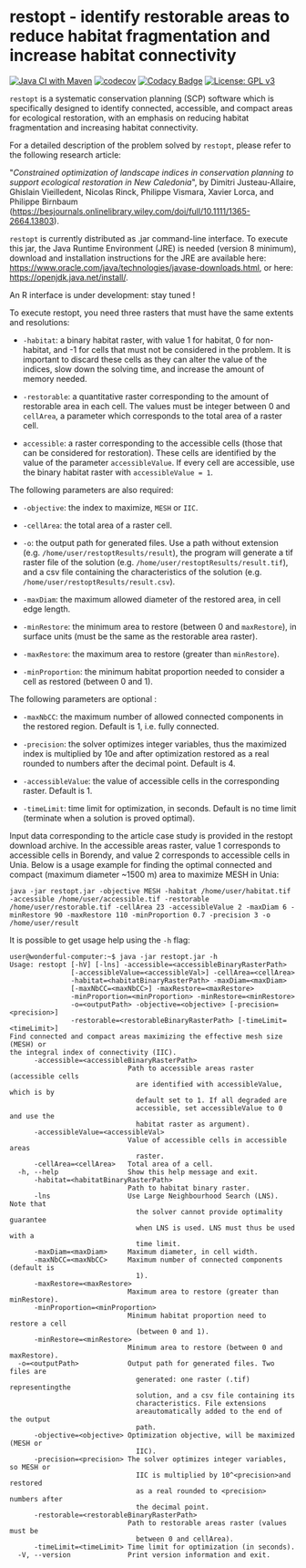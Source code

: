 # restopt - identify restorable areas to reduce habitat fragmentation and increase habitat connectivity

[![Java CI with Maven](https://github.com/dimitri-justeau/restopt/actions/workflows/maven.yml/badge.svg)](https://github.com/dimitri-justeau/restopt/actions/workflows/maven.yml) [![codecov](https://codecov.io/gh/dimitri-justeau/restopt/branch/master/graph/badge.svg?token=O0TFEUGPGF)](https://codecov.io/gh/dimitri-justeau/restopt) [![Codacy Badge](https://app.codacy.com/project/badge/Grade/84acbf275a6a4abeb65b712993004652)](https://www.codacy.com/gh/dimitri-justeau/restopt/dashboard?utm_source=github.com&amp;utm_medium=referral&amp;utm_content=dimitri-justeau/restopt&amp;utm_campaign=Badge_Grade) [![License: GPL v3](https://img.shields.io/badge/License-GPLv3-blue.svg)](https://www.gnu.org/licenses/gpl-3.0)

`restopt` is a systematic conservation planning (SCP) software which is specifically designed to identify connected, accessible, and compact areas for ecological restoration, with an emphasis on reducing habitat fragmentation and increasing habitat connectivity.

For a detailed description of the problem solved by `restopt`, please refer to the following research article:

"*Constrained optimization of landscape indices in conservation planning to support ecological restoration in New Caledonia*", by Dimitri Justeau-Allaire, Ghislain Vieilledent, Nicolas Rinck, Philippe Vismara, Xavier Lorca, and Philippe Birnbaum (https://besjournals.onlinelibrary.wiley.com/doi/full/10.1111/1365-2664.13803).

`restopt` is currently distributed as .jar command-line interface. To execute this jar, the Java Runtime Environment (JRE) is needed (version 8 minimum), download and installation instructions for the JRE are available here: https://www.oracle.com/java/technologies/javase-downloads.html, or here: https://openjdk.java.net/install/.

An R interface is under development: stay tuned !

To execute restopt, you need three rasters that must have the same extents and resolutions:

- `-habitat`: a binary habitat raster, with value 1 for habitat, 0 for non-habitat, and -1 for cells that must not be considered in the problem. It is important to discard these cells as they can alter the value of the indices, slow down the solving time, and increase the amount of memory needed.

- `-restorable`: a quantitative raster corresponding to the amount of restorable area in each cell. The values must be integer between 0 and `cellArea`, a parameter which corresponds to the total area of a raster cell.

- `accessible`: a raster corresponding to the accessible cells (those that can be considered for restoration). These cells are identified by the value of the parameter `accessibleValue`. If every cell are accessible, use the binary habitat raster with `accessibleValue = 1`.

The following parameters are also required:

- `-objective`: the index to maximize, `MESH` or `IIC`.

- `-cellArea`: the total area of a raster cell.

- `-o`: the output path for generated files. Use a path without extension (e.g. `/home/user/restoptResults/result`), the program will generate a tif raster file of the solution (e.g. `/home/user/restoptResults/result.tif`), and a csv file containing the characteristics of the solution (e.g. `/home/user/restoptResults/result.csv`).

- `-maxDiam`: the maximum allowed diameter of the restored area, in cell edge length.

- `-minRestore`: the minimum area to restore (between 0 and `maxRestore`), in surface units (must be the same as the restorable area raster).

- `-maxRestore`: the maximum area to restore (greater than `minRestore`).

- `-minProportion`: the minimum habitat proportion needed to consider a cell as restored (between 0 and 1).

The following parameters are optional :

- `-maxNbCC`: the maximum number of allowed connected components in the restored region. Default is 1, i.e. fully connected.

- `-precision`: the solver optimizes integer variables, thus the maximized index is multiplied by 10e<precision> and after optimization restored as a real rounded to <precision> numbers after the decimal point. Default is 4.

- `-accessibleValue`: the value of accessible cells in the corresponding raster. Default is 1.

- `-timeLimit`: time limit for optimization, in seconds. Default is no time limit (terminate when a solution is proved optimal).

Input data corresponding to the article case study is provided in the restopt download archive. In the accessible areas raster, value 1 corresponds to accessible cells in Borendy, and value 2 corresponds to accessible cells in Unia. Below is a usage example for finding the optimal connected and compact (maximum diameter ~1500 m) area to maximize MESH in Unia:

    java -jar restopt.jar -objective MESH -habitat /home/user/habitat.tif -accessible /home/user/accessible.tif -restorable /home/user/restorable.tif -cellArea 23 -accessibleValue 2 -maxDiam 6 -minRestore 90 -maxRestore 110 -minProportion 0.7 -precision 3 -o /home/user/result

It is possible to get usage help using the `-h` flag:

```shell
user@wonderful-computer:~$ java -jar restopt.jar -h
Usage: restopt [-hV] [-lns] -accessible=<accessibleBinaryRasterPath>
               [-accessibleValue=<accessibleVal>] -cellArea=<cellArea>
               -habitat=<habitatBinaryRasterPath> -maxDiam=<maxDiam>
               [-maxNbCC=<maxNbCC>] -maxRestore=<maxRestore>
               -minProportion=<minProportion> -minRestore=<minRestore>
               -o=<outputPath> -objective=<objective> [-precision=<precision>]
               -restorable=<restorableBinaryRasterPath> [-timeLimit=<timeLimit>]
Find connected and compact areas maximizing the effective mesh size (MESH) or
the integral index of connectivity (IIC).
      -accessible=<accessibleBinaryRasterPath>
                             Path to accessible areas raster (accessible cells
                               are identified with accessibleValue, which is by
                               default set to 1. If all degraded are
                               accessible, set accessibleValue to 0 and use the
                               habitat raster as argument).
      -accessibleValue=<accessibleVal>
                             Value of accessible cells in accessible areas
                               raster.
      -cellArea=<cellArea>   Total area of a cell.
  -h, --help                 Show this help message and exit.
      -habitat=<habitatBinaryRasterPath>
                             Path to habitat binary raster.
      -lns                   Use Large Neighbourhood Search (LNS). Note that
                               the solver cannot provide optimality guarantee
                               when LNS is used. LNS must thus be used with a
                               time limit.
      -maxDiam=<maxDiam>     Maximum diameter, in cell width.
      -maxNbCC=<maxNbCC>     Maximum number of connected components (default is
                               1).
      -maxRestore=<maxRestore>
                             Maximum area to restore (greater than minRestore).
      -minProportion=<minProportion>
                             Minimum habitat proportion need to restore a cell
                               (between 0 and 1).
      -minRestore=<minRestore>
                             Minimum area to restore (between 0 and maxRestore).
  -o=<outputPath>            Output path for generated files. Two files are
                               generated: one raster (.tif) representingthe
                               solution, and a csv file containing its
                               characteristics. File extensions
                               areautomatically added to the end of the output
                               path.
      -objective=<objective> Optimization objective, will be maximized (MESH or
                               IIC).
      -precision=<precision> The solver optimizes integer variables, so MESH or
                               IIC is multiplied by 10^<precision>and restored
                               as a real rounded to <precision> numbers after
                               the decimal point.
      -restorable=<restorableBinaryRasterPath>
                             Path to restorable areas raster (values must be
                               between 0 and cellArea).
      -timeLimit=<timeLimit> Time limit for optimization (in seconds).
  -V, --version              Print version information and exit.
```
